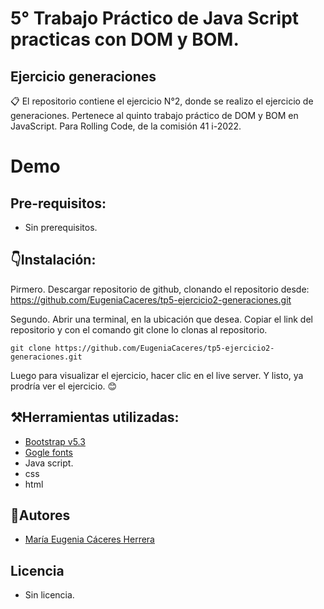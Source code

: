 # 5° Trabajo Práctico de Java Script practicas con DOM y BOM.

## Ejercicio generaciones

📋 El repositorio contiene el ejercicio N°2, donde se realizo el ejercicio de generaciones. Pertenece al quinto trabajo práctico de DOM y BOM en JavaScript. Para Rolling Code, de la comisión 41 i-2022.

# Demo

## Pre-requisitos:
- Sin prerequisitos.

## 👇Instalación:
Pirmero. Descargar repositorio de github, clonando el repositorio desde: 
https://github.com/EugeniaCaceres/tp5-ejercicio2-generaciones.git

Segundo. Abrir una terminal, en la ubicación que desea. Copiar el link del repositorio y con el comando git clone lo clonas al repositorio.
```
git clone https://github.com/EugeniaCaceres/tp5-ejercicio2-generaciones.git

```

Luego para visualizar el ejercicio, hacer clic en el live server. Y listo, ya prodría ver el ejercicio. 😊

## ⚒️Herramientas utilizadas:
- [Bootstrap v5.3](https://getbootstrap.com/)
- [Gogle fonts](https://fonts.google.com/)
- Java script.
- css
- html

## 🥰Autores
- [María Eugenia Cáceres Herrera](https://github.com/EugeniaCaceres)

## Licencia
- Sin licencia.
